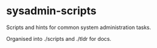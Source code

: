 # sysadmin-scripts

Scripts and hints for common system administration tasks.

Organised into ./scripts and ./tldr for docs.
